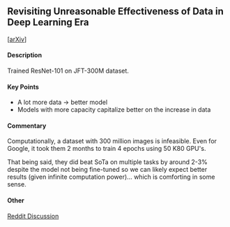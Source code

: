 ## Revisiting Unreasonable Effectiveness of Data in Deep Learning Era

[[arXiv](https://arxiv.org/abs/1707.02968)]

#### Description

Trained ResNet-101 on JFT-300M dataset. 

#### Key Points

* A lot more data -> better model
* Models with more capacity capitalize better on the increase in data

#### Commentary

Computationally, a dataset with 300 million images is infeasible. Even for Google, it took them 2 months to train 4 epochs using 50 K80 GPU's.

That being said, they did beat SoTa on multiple tasks by around 2-3% despite the model not being fine-tuned so we can likely expect better results (given infinite computation power)... which is comforting in some sense. 

#### Other

[Reddit Discussion](https://www.reddit.com/r/MachineLearning/comments/6o5ume/r_google_trains_network_on_300_million_images/) 
